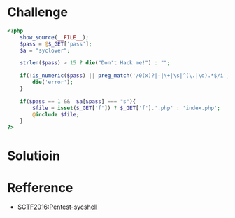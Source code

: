 # Challenge 
```php 
<?php
    show_source(__FILE__);
    $pass = @$_GET['pass'];
    $a = "syclover";

    strlen($pass) > 15 ? die("Don't Hack me!") : "";

    if(!is_numeric($pass) || preg_match('/0(x)?|-|\+|\s|^(\.|\d).*$/i',$pass)){
        die('error');
    }

    if($pass == 1 &&  $a[$pass] === "s"){
        $file = isset($_GET['f']) ? $_GET['f'].'.php' : 'index.php';
        @include $file;
    }
?>
```

# Solutioin

# Refference
+ [SCTF2016:Pentest-sycshell](http://virink.blogspot.jp/2016/05/sctf2016.html)